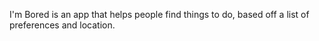 I'm Bored is an app that helps people find things to do, based off a list of preferences and location.
